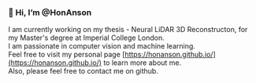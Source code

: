 ### 👋 Hi, I’m @HonAnson

I am currently working on my thesis - Neural LiDAR 3D Reconstructon, for my Master's degree at Imperial College London.  
I am passionate in computer vision and machine learning.  
Feel free to visit my personal page [https://honanson.github.io/](https://honanson.github.io/) to learn more about me.  
Also, please feel free to contact me on github.


<!---
HonAnson/HonAnson is a ✨ special ✨ repository because its `README.md` (this file) appears on your GitHub profile.
You can click the Preview link to take a look at your changes.
--->
